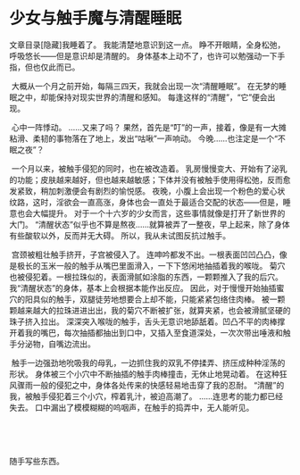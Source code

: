 # 少女与触手魔与清醒睡眠

文章目录[隐藏]我睡着了。
我能清楚地意识到这一点。
睁不开眼睛，全身松弛，呼吸悠长——但是意识却是清醒的。
身体基本上动不了，也许可以勉强动一下手指，但也仅此而已。

 大概从一个月之前开始，每隔三四天，我就会出现一次“清醒睡眠”。
在无梦的睡眠之中，却能保持对现实世界的清醒和感知。
每逢这样的“清醒”，“它”便会出现。

 心中一阵悸动。
……又来了吗？
果然，首先是“叮”的一声，接着，像是有一大摊粘滑、柔韧的事物落在了地上，发出“咕啾”一声响动。
今晚……也注定是一个“不眠之夜”？

 一个月以来，被触手侵犯的同时，也在被改造着。
乳房慢慢变大、开始有了泌乳的功能；皮肤越来越好，但也越来越敏感；下体并没有被触手使用得松弛，反而愈发紧致，稍加刺激便会有剧烈的愉悦感。
夜晚，小腹上会出现一个粉色的爱心状纹路，这时，淫欲会一直高涨，身体也会一直处于最适合交配的状态——但是，睡意也会大幅提升。
对于一个十六岁的少女而言，这些事情就像是打开了新世界的大门。
“清醒状态”似乎也不算是熬夜……就算被弄了一整夜，早上起来，除了身体有些酸软以外，反而并无大碍。
所以，我从未试图反抗过触手。

 宫颈被粗壮触手挤开，子宫被侵入了。
连呻吟都发不出。一根表面凹凹凸凸，像是极长的玉米一般的触手从嘴巴里面滑入，一下下悠闲地抽插着我的喉咙。
菊穴也被侵犯着。一根拉珠似的，表面滑腻如涂脂的东西，一颗颗推入了我的后穴。
我“清醒状态”的身体，基本上会根据本能作出反应。
因此，对于慢慢开始抽插蜜穴的阳具似的触手，双腿徒劳地想要合上却不能，只能紧紧包络住肉棒。
被一颗颗越来越大的拉珠进进出出，我的菊穴不断被扩张，就算夹紧，也会被滑腻坚硬的珠子挤入拉出。
深深突入喉咙的触手，舌头无意识地舔舐着。凹凸不平的肉棒撑开着我的嘴巴，每次抽插都抽出到口中，又插入至食道深处，一次次带出唾液和触手分泌物，自嘴边流出。

 触手一边强劲地吮吸我的母乳，一边抓住我的双乳不停揉弄、挤压成种种淫荡的形状。
身体被三个小穴中不断抽插的触手肉棒撞击，无休止地晃动着。
在这种狂风骤雨一般的侵犯之中，身体各处传来的快感轻易地击穿了我的忍耐。
“清醒”的我，被触手侵犯着三个小穴，榨着乳汁，被迫高潮了。
……连思考的能力都已经失去。
口中漏出了模模糊糊的呜咽声，在触手的捣弄中，无人能听见。

  

  

随手写些东西。